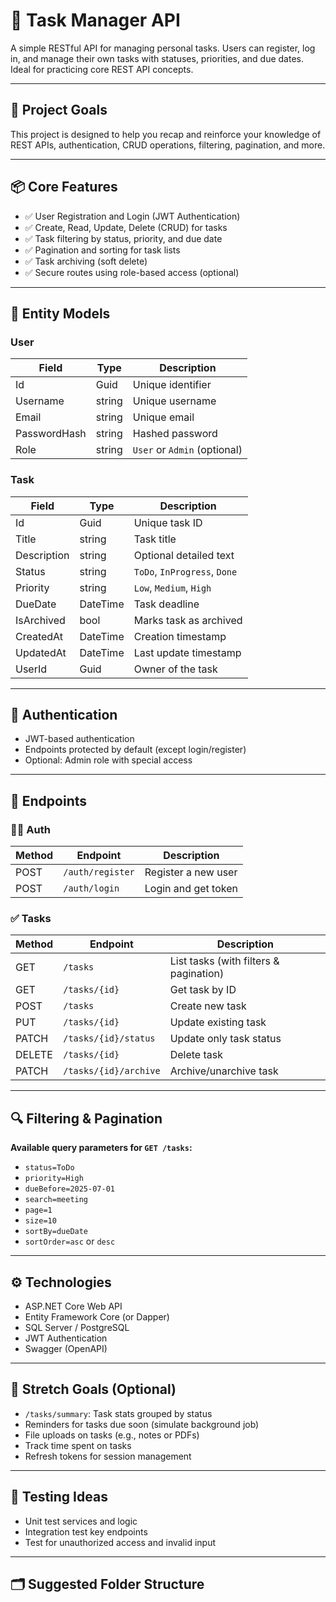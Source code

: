 ﻿# 📝 Task Manager API

A simple RESTful API for managing personal tasks. Users can register, log in, and manage their own tasks with statuses, priorities, and due dates. Ideal for practicing core REST API concepts.

---

## 📌 Project Goals

This project is designed to help you recap and reinforce your knowledge of REST APIs, authentication, CRUD operations, filtering, pagination, and more.

---

## 📦 Core Features

- ✅ User Registration and Login (JWT Authentication)
- ✅ Create, Read, Update, Delete (CRUD) for tasks
- ✅ Task filtering by status, priority, and due date
- ✅ Pagination and sorting for task lists
- ✅ Task archiving (soft delete)
- ✅ Secure routes using role-based access (optional)

---

## 🧱 Entity Models

### User
| Field         | Type    | Description                      |
|---------------|---------|----------------------------------|
| Id            | Guid    | Unique identifier                |
| Username      | string  | Unique username                  |
| Email         | string  | Unique email                     |
| PasswordHash  | string  | Hashed password                  |
| Role          | string  | `User` or `Admin` (optional)     |

### Task
| Field         | Type      | Description                     |
|---------------|-----------|---------------------------------|
| Id            | Guid      | Unique task ID                  |
| Title         | string    | Task title                      |
| Description   | string    | Optional detailed text          |
| Status        | string    | `ToDo`, `InProgress`, `Done`    |
| Priority      | string    | `Low`, `Medium`, `High`         |
| DueDate       | DateTime  | Task deadline                   |
| IsArchived    | bool      | Marks task as archived          |
| CreatedAt     | DateTime  | Creation timestamp              |
| UpdatedAt     | DateTime  | Last update timestamp           |
| UserId        | Guid      | Owner of the task               |

---

## 🔐 Authentication

- JWT-based authentication
- Endpoints protected by default (except login/register)
- Optional: Admin role with special access

---

## 🔧 Endpoints

### 🧑‍💻 Auth
| Method | Endpoint         | Description         |
|--------|------------------|---------------------|
| POST   | `/auth/register` | Register a new user |
| POST   | `/auth/login`    | Login and get token |

### ✅ Tasks
| Method | Endpoint                     | Description                            |
|--------|------------------------------|----------------------------------------|
| GET    | `/tasks`                     | List tasks (with filters & pagination) |
| GET    | `/tasks/{id}`                | Get task by ID                         |
| POST   | `/tasks`                     | Create new task                        |
| PUT    | `/tasks/{id}`                | Update existing task                   |
| PATCH  | `/tasks/{id}/status`         | Update only task status                |
| DELETE | `/tasks/{id}`                | Delete task                            |
| PATCH  | `/tasks/{id}/archive`        | Archive/unarchive task                 |

---

## 🔍 Filtering & Pagination

**Available query parameters for `GET /tasks`:**

- `status=ToDo`
- `priority=High`
- `dueBefore=2025-07-01`
- `search=meeting`
- `page=1`
- `size=10`
- `sortBy=dueDate`
- `sortOrder=asc` or `desc`

---

## ⚙️ Technologies

- ASP.NET Core Web API
- Entity Framework Core (or Dapper)
- SQL Server / PostgreSQL
- JWT Authentication
- Swagger (OpenAPI)

---

## 🎯 Stretch Goals (Optional)

- `/tasks/summary`: Task stats grouped by status
- Reminders for tasks due soon (simulate background job)
- File uploads on tasks (e.g., notes or PDFs)
- Track time spent on tasks
- Refresh tokens for session management

---

## 🧪 Testing Ideas

- Unit test services and logic
- Integration test key endpoints
- Test for unauthorized access and invalid input

---

## 🗂 Suggested Folder Structure

